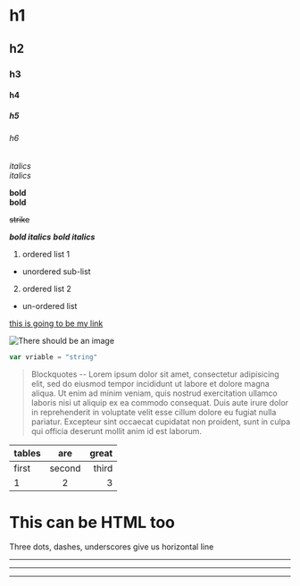 # h1
## h2
### h3
#### h4
##### h5
###### h6

*italics*  
_italics_

**bold**  
__bold__

~~strike~~

***bold italics***
___bold italics___

1. ordered list 1
  * unordered sub-list
2. ordered list 2


* un-ordered list

[this is going to be my link](www.google.com)

![There should be an image](https://media3.giphy.com/media/L3nWlmgyqCeU8/giphy.gif)

```javascript
var vriable = "string"
```
> Blockquotes -- Lorem ipsum dolor sit amet, consectetur adipisicing elit, sed do eiusmod tempor incididunt ut labore et dolore magna aliqua. Ut enim ad minim veniam, quis nostrud exercitation ullamco laboris nisi ut aliquip ex ea commodo consequat. Duis aute irure dolor in reprehenderit in voluptate velit esse cillum dolore eu fugiat nulla pariatur. Excepteur sint occaecat cupidatat non proident, sunt in culpa qui officia deserunt mollit anim id est laborum.

|tables|are|great|
|:------|:---:|-----:|
|first|second|third|
|1    |2      |3    |

<h1> This can be HTML too </h1>

Three dots, dashes, underscores give us horizontal line
***
___
---
